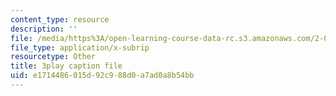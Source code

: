 ```yaml
---
content_type: resource
description: ''
file: /media/https%3A/open-learning-course-data-rc.s3.amazonaws.com/2-087-engineering-math-differential-equations-and-linear-algebra-fall-2014/e1714486015d92c988d0a7ad0a8b54bb_aFx8dVLkrWs.srt
file_type: application/x-subrip
resourcetype: Other
title: 3play caption file
uid: e1714486-015d-92c9-88d0-a7ad0a8b54bb
---
```

